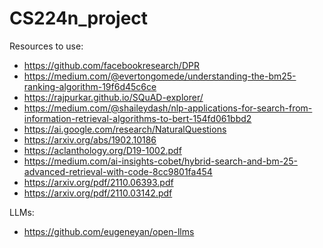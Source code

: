 # CS224n_project

Resources to use:

- https://github.com/facebookresearch/DPR
- https://medium.com/@evertongomede/understanding-the-bm25-ranking-algorithm-19f6d45c6ce
- https://rajpurkar.github.io/SQuAD-explorer/
- https://medium.com/@shaileydash/nlp-applications-for-search-from-information-retrieval-algorithms-to-bert-154fd061bbd2
- https://ai.google.com/research/NaturalQuestions
- https://arxiv.org/abs/1902.10186
- https://aclanthology.org/D19-1002.pdf
- https://medium.com/ai-insights-cobet/hybrid-search-and-bm-25-advanced-retrieval-with-code-8cc9801fa454
- https://arxiv.org/pdf/2110.06393.pdf
- https://arxiv.org/pdf/2110.03142.pdf

LLMs:

- https://github.com/eugeneyan/open-llms
